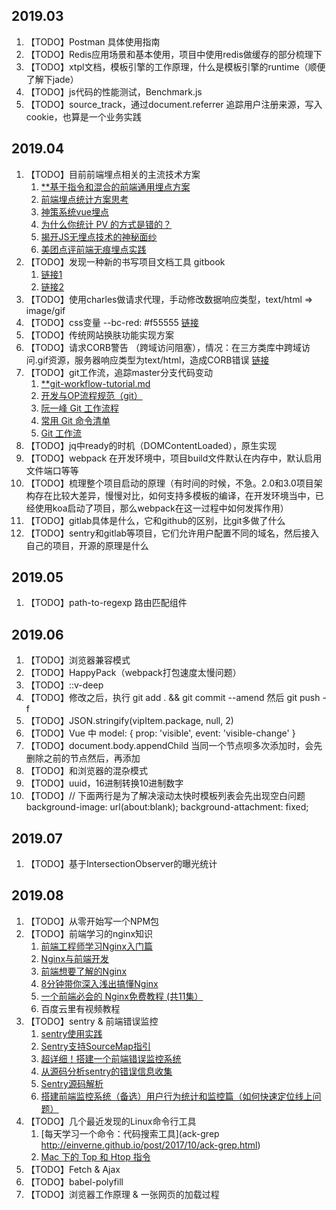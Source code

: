 ## 2019.03
1. 【TODO】Postman 具体使用指南
2. 【TODO】Redis应用场景和基本使用，项目中使用redis做缓存的部分梳理下
3. 【TODO】xtpl文档，模板引擎的工作原理，什么是模板引擎的runtime（顺便了解下jade）
4. 【TODO】js代码的性能测试，Benchmark.js
5. 【TODO】source_track，通过document.referrer 追踪用户注册来源，写入cookie，也算是一个业务实践

## 2019.04
1. 【TODO】目前前端埋点相关的主流技术方案
    1. [**基于指令和混合的前端通用埋点方案](https://zhuanlan.zhihu.com/p/27659302)  
    2. [前端埋点统计方案思考](http://www.10tiao.com/html/780/201812/2650588763/1.html)  
    3. [神策系统vue埋点](https://my.oschina.net/u/3150903/blog/2086076?p=1)  
    4. [为什么你统计 PV 的方式是错的？](https://www.jianshu.com/p/84e617daf484)  
    5. [揭开JS无埋点技术的神秘面纱](http://unclechen.github.io/2018/06/24/%E6%8F%AD%E5%BC%80JS%E6%97%A0%E5%9F%8B%E7%82%B9%E6%8A%80%E6%9C%AF%E7%9A%84%E7%A5%9E%E7%A7%98%E9%9D%A2%E7%BA%B1/)  
    6. [美团点评前端无痕埋点实践](https://juejin.im/entry/58e8aa25a22b9d00589bd297)  
2. 【TODO】发现一种新的书写项目文档工具 gitbook
    1. [链接1](http://www.chengweiyang.cn/gitbook/basic-usage/README.html)
    2. [链接2](https://blog.csdn.net/lu_embedded/article/details/81100704)
3. 【TODO】使用charles做请求代理，手动修改数据响应类型，text/html  =>  image/gif
4. 【TODO】css变量 --bc-red: #f55555
  [链接](http://www.ruanyifeng.com/blog/2017/05/css-variables.html)
5. 【TODO】传统网站换肤功能实现方案
6. 【TODO】请求CORB警告 （跨域访问阻塞），情况：在三方类库中跨域访问.gif资源，服务器响应类型为text/html，造成CORB错误
  [链接](https://segmentfault.com/a/1190000016126079)
7. 【TODO】git工作流，追踪master分支代码变动
    1. [**git-workflow-tutorial.md](https://github.com/xirong/my-git/blob/master/git-workflow-tutorial.md)
    2. [开发与OP流程规范（git）](https://www.cnblogs.com/aylin/p/6042653.html)
    3. [阮一峰 Git 工作流程](http://www.ruanyifeng.com/blog/2015/12/git-workflow.html)
    4. [常用 Git 命令清单](http://www.ruanyifeng.com/blog/2015/12/git-cheat-sheet.html)
    5. [Git 工作流](https://juejin.im/post/5a014d5f518825295f5d56c7)
8. 【TODO】jq中ready的时机（DOMContentLoaded），原生实现
9. 【TODO】webpack 在开发环境中，项目build文件默认在内存中，默认启用文件端口等等
10. 【TODO】梳理整个项目启动的原理（有时间的时候，不急。2.0和3.0项目架构存在比较大差异，慢慢对比，如何支持多模板的编译，在开发环境当中，已经使用koa启动了项目，那么webpack在这一过程中如何发挥作用）
11. 【TODO】gitlab具体是什么，它和github的区别，比git多做了什么
12. 【TODO】sentry和gitlab等项目，它们允许用户配置不同的域名，然后接入自己的项目，开源的原理是什么

## 2019.05
1. 【TODO】path-to-regexp 路由匹配组件

## 2019.06
1. 【TODO】浏览器兼容模式
2. 【TODO】HappyPack（webpack打包速度太慢问题）
3. 【TODO】::v-deep
4. 【TODO】修改之后，执行 git add . && git commit --amend     然后 git push -f
5. 【TODO】JSON.stringify(vipItem.package, null, 2)
6. 【TODO】Vue 中 model: {
    prop: 'visible',
    event: 'visible-change'
  }
7. 【TODO】document.body.appendChild
  当同一个节点呗多次添加时，会先删除之前的节点然后，再添加
8. 【TODO】<!DOCTYPE html>和浏览器的混杂模式
9. 【TODO】uuid，16进制转换10进制数字
10. 【TODO】// 下面两行是为了解决滚动太快时模板列表会先出现空白问题
  background-image: url(about:blank);
  background-attachment: fixed;

## 2019.07
1. 【TODO】基于IntersectionObserver的曝光统计

## 2019.08
1. 【TODO】从零开始写一个NPM包
2. 【TODO】前端学习的nginx知识
    1. [前端工程师学习Nginx入门篇](http://cnt1992.xyz/2016/03/18/simple-intro-to-nginx/)
    2. [Nginx与前端开发](https://juejin.im/post/5bacbd395188255c8d0fd4b2)
    3. [前端想要了解的Nginx](https://juejin.im/post/5cae9de95188251ae2324ec3)
    4. [8分钟带你深入浅出搞懂Nginx](https://zhuanlan.zhihu.com/p/34943332)
    5. [一个前端必会的 Nginx免费教程 (共11集）](http://jspang.com/posts/2018/10/05/nginx.html)
    6. 百度云里有视频教程
3. 【TODO】sentry & 前端错误监控
    1. [sentry使用实践](https://www.jianshu.com/p/66e00077fac3)
    2. [Sentry支持SourceMap指引](https://blog.fritx.me/?2017/07/sentry-sourcemap-guide)
    3. [超详细！搭建一个前端错误监控系统](https://zhuanlan.zhihu.com/p/51446011)
    4. [从源码分析sentry的错误信息收集](http://niexiaotao.cn/2018/08/18/%E4%BB%8E%E6%BA%90%E7%A0%81%E5%88%86%E6%9E%90sentry%E7%9A%84%E9%94%99%E8%AF%AF%E4%BF%A1%E6%81%AF%E6%94%B6%E9%9B%86/)
    5. [Sentry源码解析](https://hellogithub2014.github.io/2018/07/22/sentry-source-code/)
    6. [搭建前端监控系统（备选）用户行为统计和监控篇（如何快速定位线上问题）](https://www.cnblogs.com/warm-stranger/p/10209844.html)
4. 【TODO】几个最近发现的Linux命令行工具
    1. [每天学习一个命令：代码搜索工具](ack-grep http://einverne.github.io/post/2017/10/ack-grep.html)
    2. [Mac 下的 Top 和 Htop 指令](https://cnbin.github.io/blog/2015/06/19/mac-xia-de-top-he-htop-zhi-ling/)
5. 【TODO】Fetch & Ajax
6. 【TODO】babel-polyfill
7. 【TODO】浏览器工作原理 & 一张网页的加载过程